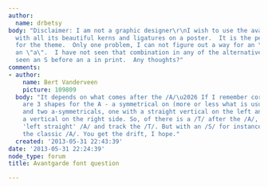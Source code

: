 ```yaml
---
author:
  name: drbetsy
body: "Disclaimer: I am not a graphic designer\r\nI wish to use the avantgarde font
  with all its beautiful kerns and ligatures on a poster.  It is the perfect font
  for the theme.  Only one problem, I can not figure out a way for an \"s\" to precede
  an \"a\".  I have not seen that combination in any of the alternatives created nor
  seen an S before an a in print.  Any thoughts?"
comments:
- author:
    name: Bert Vanderveen
    picture: 109809
  body: "It depends on what comes after the /A/\u2026 If I remember correctly there
    are 3 shapes for the A - a symmetrical on (more or less what is usual in a sans)
    and two a-symmetricals, one with a straight vertical on the left and one with
    a vertical on the right side. So, of there is a /T/ after the /A/, I would the
    'left straight' /A/ and track the /T/. But with an /S/ for instance, I would use
    the classic /A/. You get the drift, I hope."
  created: '2013-05-31 22:43:39'
date: '2013-05-31 22:24:39'
node_type: forum
title: Avantgarde font question

---
```


